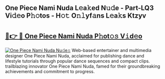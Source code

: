 ## One Piece Nami Nuda L𝚎a𝚔ed N𝚞𝚍e - Part-LQ3 Vi𝚍𝚎o P𝚑𝚘tos - H𝚘𝚝 O𝚗𝚕yf𝚊ns L𝚎a𝚔s Ktzyv

# <h2><a href="http://kf2h1j.oniu.top/?m=One+Piece+Nami+Nuda">🔗👉 🔴 One Piece Nami Nuda P𝚑ot𝚘𝚜 V𝚒d𝚎o</a></h2>

[![One Piece Nami Nuda Nu𝚍e𝚜](https://i.imgur.com/0qMVB7G.gif)](http://kf2h1j.oniu.top/?m=One+Piece+Nami+Nuda)
Web-based entertainer and multimedia designer One Piece Nami Nuda, acclaimed for publishing dance and lifestyle tutorials through popular dance sequences and compact clips. trailblazing innovator One Piece Nami Nuda, famed for their groundbreaking achievements and commitment to progress.  

